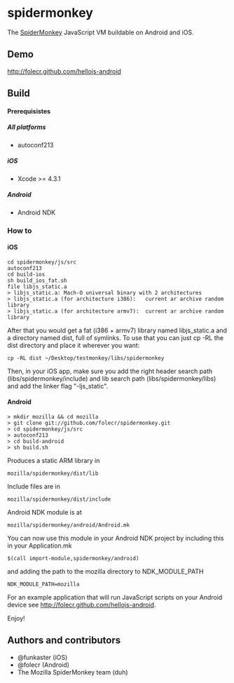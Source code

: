 # spidermonkey

The [SpiderMonkey](https://developer.mozilla.org/En/SpiderMonkey/) JavaScript VM buildable on Android and iOS.

## Demo

http://folecr.github.com/hellojs-android

## Build

#### Prerequisistes

##### All platforms

 * autoconf213

##### iOS

 * Xcode >= 4.3.1

##### Android

 * Android NDK

### How to

#### iOS

    cd spidermonkey/js/src
    autoconf213
    cd build-ios
    sh build_ios_fat.sh
    file libjs_static.a
    > libjs_static.a: Mach-O universal binary with 2 architectures
    > libjs_static.a (for architecture i386):	current ar archive random library
    > libjs_static.a (for architecture armv7):	current ar archive random library

After that you would get a fat (i386 + armv7) library named libjs_static.a and a directory named dist, full of symlinks. To use that you can just cp -RL the dist directory and place it wherever you want:

    cp -RL dist ~/Desktop/testmonkey/libs/spidermonkey

Then, in your iOS app, make sure you add the right header search path (libs/spidermonkey/include) and lib search path (libs/spidermonkey/libs) and add the linker flag "-ljs_static".

#### Android

    > mkdir mozilla && cd mozilla
    > git clone git://github.com/folecr/spidermonkey.git
    > cd spidermonkey/js/src
    > autoconf213
    > cd build-android
    > sh build.sh

Produces a static ARM library in 

    mozilla/spidermonkey/dist/lib

Include files are in 

    mozilla/spidermonkey/dist/include

Android NDK module is at

    mozilla/spidermonkey/android/Android.mk

You can now use this module in your Android NDK project by including this in your Application.mk

    $(call import-module,spidermonkey/android)

and adding the path to the mozilla directory to NDK_MODULE_PATH

    NDK_MODULE_PATH=mozilla

For an example application that will run JavaScript scripts on your Android device see http://folecr.github.com/hellojs-android.

Enjoy!

## Authors and contributors

 * @funkaster (iOS)
 * @folecr (Android)
 * The Mozilla SpiderMonkey team (duh)
